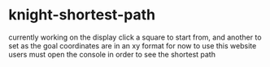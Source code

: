 # knight-shortest-path
 
currently working on the display
click a square to start from, and another to set as the goal
coordinates are in an xy format
for now to use this website users must open the console in order to see the shortest path
